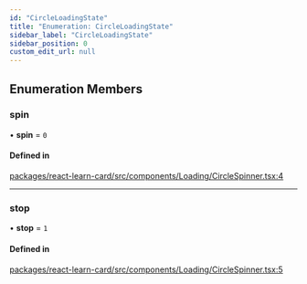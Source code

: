 ```yaml
---
id: "CircleLoadingState"
title: "Enumeration: CircleLoadingState"
sidebar_label: "CircleLoadingState"
sidebar_position: 0
custom_edit_url: null
---
```


## Enumeration Members

### spin

• **spin** = ``0``

#### Defined in

[packages/react-learn-card/src/components/Loading/CircleSpinner.tsx:4](https://github.com/learningeconomy/LearnCard/blob/ccb17759/packages/react-learn-card/src/components/Loading/CircleSpinner.tsx#L4)

___

### stop

• **stop** = ``1``

#### Defined in

[packages/react-learn-card/src/components/Loading/CircleSpinner.tsx:5](https://github.com/learningeconomy/LearnCard/blob/ccb17759/packages/react-learn-card/src/components/Loading/CircleSpinner.tsx#L5)
